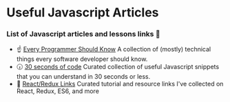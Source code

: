 # Useful Javascript Articles
### List of Javascript articles and lessons links :rainbow:

- :point_up: [Every Programmer Should Know](https://github.com/mtdvio/every-programmer-should-know)
  A collection of (mostly) technical things every software developer should know.
- :clock630: [30 seconds of code](https://github.com/Chalarangelo/30-seconds-of-code) 
  Curated collection of useful Javascript snippets that you can understand in 30 seconds or less.
- :blue_book: [React/Redux Links](https://github.com/markerikson/react-redux-links) 
  Curated tutorial and resource links I've collected on React, Redux, ES6, and more
